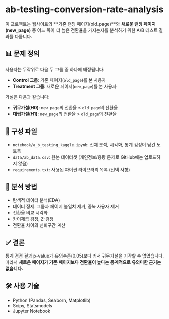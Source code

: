 # ab-testing-conversion-rate-analysis

이 프로젝트는 웹사이트의 **기존 랜딩 페이지(old_page)**와 **새로운 랜딩 페이지(new_page)** 중 어느 쪽이 더 높은 전환율을 가지는지를 분석하기 위한 A/B 테스트 결과를 다룹니다.

## 📊 문제 정의

사용자는 무작위로 다음 두 그룹 중 하나에 배정됩니다:
- **Control 그룹**: 기존 페이지(`old_page`)를 본 사용자
- **Treatment 그룹**: 새로운 페이지(`new_page`)를 본 사용자

가설은 다음과 같습니다:

- **귀무가설(H0)**: `new_page`의 전환율 ≤ `old_page`의 전환율  
- **대립가설(H1)**: `new_page`의 전환율 > `old_page`의 전환율

## 📁 구성 파일

- `notebook/a_b_testing_kaggle.ipynb`: 전체 분석, 시각화, 통계 검정이 담긴 노트북
- `data/ab_data.csv`: 원본 데이터셋 (개인정보/용량 문제로 GitHub에는 업로드하지 않음)
- `requirements.txt`: 사용된 파이썬 라이브러리 목록 (선택 사항)

## 🧪 분석 방법

- 탐색적 데이터 분석(EDA)
- 데이터 정제: 그룹과 페이지 불일치 제거, 중복 사용자 제거
- 전환율 비교 시각화
- 카이제곱 검정, Z-검정
- 전환율 차이의 신뢰구간 계산

## ✅ 결론

통계 검정 결과 p-value가 유의수준(0.05)보다 커서 귀무가설을 기각할 수 없었습니다.  
따라서 **새로운 페이지가 기존 페이지보다 전환율이 높다는 통계적으로 유의미한 근거는 없습니다.**

## 🛠️ 사용 기술

- Python (Pandas, Seaborn, Matplotlib)
- Scipy, Statsmodels
- Jupyter Notebook
